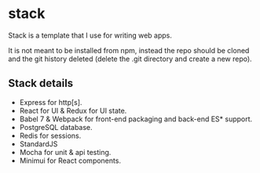 # stack

Stack is a template that I use for writing web apps.

It is not meant to be installed from npm, instead the repo should be cloned and the git history deleted (delete the .git directory and create a new repo).

## Stack details

- Express for http[s].
- React for UI & Redux for UI state.
- Babel 7 & Webpack for front-end packaging and back-end ES* support.
- PostgreSQL database.
- Redis for sessions.
- StandardJS
- Mocha for unit & api testing.
- Minimui for React components.
